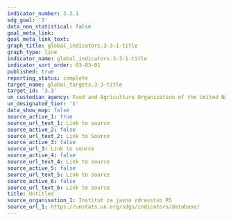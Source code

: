 ```yaml
---
indicator_number: 3.3.1
sdg_goal: '3'
data_non_statistical: false
goal_meta_link: 
goal_meta_link_text: 
graph_title: global_indicators.3-3-1-title
graph_type: line
indicator_name: global_indicators.3-3-1-title
indicator_sort_order: 03-03-01
published: true
reporting_status: complete
target_name: global_targets.3-3-title
target_id: '3.3'
un_custodian_agency: Food and Agriculture Organization of the United Nations (FAO)
un_designated_tier: '1'
data_show_map: false
source_active_1: true
source_url_text_1: Link to source
source_active_2: false
source_url_text_2: Link to Source
source_active_3: false
source_url_3: Link to source
source_active_4: false
source_url_text_4: Link to source
source_active_5: false
source_url_text_5: Link to source
source_active_6: false
source_url_text_6: Link to source
title: Untitled
source_organisation_1: Institut za javno zdravstvo RS
source_url_1: https://unstats.un.org/sdgs/indicators/database/
---
```

